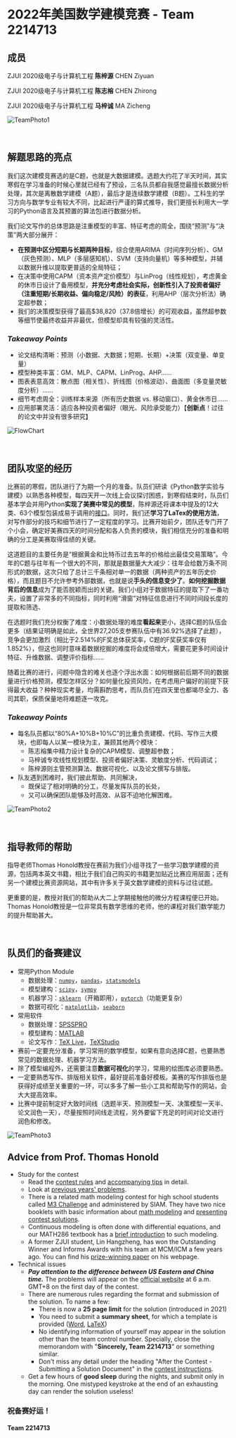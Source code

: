 # 2022年美国数学建模竞赛 - Team 2214713

## **成员**

ZJUI 2020级电子与计算机工程 **陈梓源** CHEN Ziyuan

ZJUI 2020级电子与计算机工程 **陈志榕** CHEN Zhirong

ZJUI 2020级电子与计算机工程 **马梓诚** MA Zicheng

![TeamPhoto1](resources/Team_2214713_Photo1.jpg)

</br>

## **解题思路的亮点**

我们这次建模竞赛选的是C题，也就是大数据建模。选题大约花了半天时间，其实寒假在学习准备的时候心里就已经有了预设，三名队员都自我感觉最擅长数据分析处理，其次是离散数学建模（A题），最后才是连续数学建模（B题）。工科生的学习方向与数学专业有较大不同，比起进行严谨的算式推导，我们更擅长利用大一学习的Python语言及其预置的算法包进行数据分析。

我们论文写作的总体思路是注重模型的丰富、特征考虑的周全，围绕“预测”与“决策”两大部分展开：
- **在预测中区分短期与长期两种目标**，综合使用ARIMA（时间序列分析）、GM（灰色预测）、MLP（多层感知机）、SVM（支持向量机）等多种模型，并辅以数据升维以提取更普适的全局特征；
- 在决策中使用CAPM（资本资产定价模型）与LinProg（线性规划），考虑黄金的休市日设计了备用模型，**并充分考虑社会实际，创新性引入了投资者偏好（注重短期/长期收益、偏向稳定/风险）的表征**，利用AHP（层次分析法）确定超参数；
- 我们的决策模型获得了最高$38,820（37.8倍增长）的可观收益，虽然超参数等细节使最终收益并非最优，但模型却具有较强的灵活性。

### ***Takeaway Points***

- 论文结构清晰：预测（小数据、大数据；短期、长期）+决策（双变量、单变量）
- 模型种类丰富：GM、MLP、CAPM、LinProg、AHP……
- 图表表意高效：散点图（相关性）、折线图（价格波动）、曲面图（多变量灵敏度分析）……
- 细节考虑周全：训练样本来源（所有历史数据 vs. 移动窗口）、黄金休市日……
- 应用部署灵活：适应各种投资者偏好（眼光、风险承受能力）【**创新点**！过往的论文中并没有很多研究】

![FlowChart](source/Images/GlobalFlowChart.png)

</br>

## **团队攻坚的经历**

比赛前的寒假，团队进行了为期一个月的准备。队员们研读《Python数学实验与建模》以熟悉各种模型，每四天开一次线上会议探讨困惑，到寒假结束时，队员们基本学会并用Python**实现了美赛中常见的模型**，陈梓源还将课本中提及的12大类、63个模型包装成易于调用的[接口](resources/python_math_modelling_api.py)。同时，我们还**学习了LaTex的使用方法**，对写作部分的技巧和细节进行了一定程度的学习。比赛开始前夕，团队还专门开了个小会，确定好美赛四天的时间分配和各人负责的模块，我们相信充分的准备和明确的分工是美赛取得佳绩的关键。

这道题目的主要任务是“根据黄金和比特币过去五年的价格给出最佳交易策略”。今年的C题与往年有一个很大的不同，那就是数据量大大减少：往年会给数万条不同形式的数据，这次只给了总计三千条相对单一的数据（两种资产的五年历史价格），而且题目不允许参考外部数据，也就是说**手头的信息变少了**。**如何挖掘数据背后的信息**成为了能否脱颖而出的关键。我们小组对于数据特征的提取下了一番功夫，设置了非常多的不同指标，同时利用“滑窗”对特征信息进行不同时间段长度的提取和筛选、

在选题时我们充分权衡了难度：小数据处理的难度**看起来**更小，选择C题的队伍会更多（结果证明确是如此，全世界27,205支参赛队伍中有36.92%选择了此题），竞争会更加激烈（相比于2.514%的F奖总体获奖率，C题的F奖获奖率仅有1.852%），但这也同时意味着数据挖掘的难度将会成倍增大，需要花更多时间设计特征、升维数据、调整评价指标……

随着比赛的进行，问题中隐含的难关也逐个浮出水面：如何根据前后期不同的数据量进行价格预测，模型怎样区分？如何量化投资风险，在考虑用户偏好的前提下获得最大收益？种种现实考量，均需斟酌思考，而队员们在四天里也都竭尽全力、各司其职，保质保量地将难题逐一攻克。

### ***Takeaway Points***

- 每名队员都以“80%A+10%B+10%C”的比重负责建模、代码、写作三大模块，也即每人以某一模块为主，兼顾其他两个模块：
    - 陈志榕集中精力设计复杂的CAPM模型、调整超参数；
    - 马梓诚专攻线性规划模型、投资者偏好决策、灵敏度分析、代码调试；
    - 陈梓源则主管预测算法、数据可视化、以及论文撰写与排版。
- 队友遇到困难时，我们彼此帮助、共同解决，
    - 既保证了相对明确的分工，尽量发挥队员的长处，
    - 又可以确保团队能够及时高效、从容不迫地化解困难。

![TeamPhoto2](resources/Team_2214713_Photo3.jpg)

</br>

## **指导教师的帮助**

指导老师Thomas Honold教授在赛前为我们小组寻找了一些学习数学建模的资源，包括两本英文书籍，相比于我们自己购买的书籍更加贴近比赛应用层面；还有另一个建模比赛资源网站，其中有许多关于英文数学建模的资料与过往试题。

更重要的是，教授对我们的帮助从大二上学期接触他的微分方程课程便已开始。Thomas Honold教授是一位非常具有数学思维的老师，他的课程对我们数学能力的提升帮助甚大。

</br>

## **队员们的备赛建议**

- 常用Python Module
    - 数据处理：[`numpy`](https://numpy.org/doc/stable/user/index.html)，[`pandas`](https://pandas.pydata.org/docs/user_guide/index.html)，[`statsmodels`](https://www.statsmodels.org/stable/user-guide.html)
    - 模型建构：[`scipy`](https://scipy.github.io/devdocs/tutorial/index.html)，[`sympy`](https://docs.sympy.org/latest/tutorial/index.html)
    - 机器学习：[`sklearn`](https://scikit-learn.org/stable/user_guide.html)（开箱即用），[`pytorch`](https://pytorch.org/docs/stable/index.html)（功能更复杂）
    - 数据可视化：[`matplotlib`](https://matplotlib.org/stable/users/index.html)，[`seaborn`](https://seaborn.pydata.org/api.html)
- 常用软件
    - 数据处理：[SPSSPRO](https://www.spsspro.com/client)
    - 模型建构：[MATLAB](https://www.mathworks.com/downloads/matlab)
    - 论文写作：[TeX Live](https://mirror.ctan.org/systems/texlive/tlnet/install-tl-windows.exe)，[TeXStudio](https://sourceforge.net/projects/texstudio/files/latest/download)
- 赛前一定要充分准备，学习常用的数学模型，如果有意向选择C题，也要熟悉常见的数据处理、机器学习方法。
- 除了模型编程外，还需要注意**数据可视化**的学习，常用的绘图库必须要熟悉。
- 一定要熟悉写作、排版相关软件，最好提前准备好模板。美赛的写作排版也是获得好成绩至关重要的一环，可以多多了解一些小工具和帮助写作的网站，会大大提高效率。
- 比赛中提前制定好大致时间线（选题半天、预测模型一天、决策模型一天半、论文润色一天），尽量按照时间线走流程，另外要留下充足的时间对论文进行润色和修改。

![TeamPhoto3](resources/Team_2214713_Photo4.jpg)

## **Advice from Prof. Thomas Honold**

- Study for the contest
    - Read the [contest rules](https://contest.comap.com/undergraduate/contests/mcm/instructions.php) and [accompanying tips](https://contest.comap.com/undergraduate/contests/mcm/flyer/MCM-ICM_Tips.pdf) in detail.
    - Look at [previous years' problems](https://contest.comap.com/undergraduate/contests/mcm/previous-contests.php).
    - There is a related math modeling contest for high school students
    called [M3 Challenge](https://m3challenge.siam.org/resources) and administered by SIAM. They have two nice booklets with basic information about [math modeling](https://m3challenge.siam.org/sites/default/files/uploads/siam-guidebook-final-press.pdf) and [presenting contest solutions](https://m3challenge.siam.org/sites/default/files/uploads/siam-technical-guidebook-web.pdf). 
    - Continuous modeling is often done with differential equations, and our MATH286 textbook has a [brief introduction](resources/boyce-diffeq-txtbk-modelling-excerpt.pdf) to such modeling. 
    - A former ZJUI student, Lin Hangzheng, has won the Outstanding Winner and Informs Awards with his team at MCM/ICM a few years ago. You can find his [prize-winning paper](https://www.hangzheng.info/files/mcmthesis-demo.pdf) on his webpage. 
- Technical issues
    - ***Pay attention to the difference between US Eastern and China time.*** The problems will appear on the [official website](https://contest.comap.com/undergraduate/contests/mcm) at 6 a.m. GMT+8 on the first day of the contest. 
    - There are numerous rules regarding the format and submission of the solution. To name a few: 
        - There is now a **25 page limit** for the solution (introduced in 2021)
        - You need to submit a **summary sheet**, for which a template is provided ([Word](https://contest.comap.com/undergraduate/contests/mcm/flyer/MCM-ICM_Summary.docx), [LaTeX](https://contest.comap.com/undergraduate/contests/mcm/flyer/MCM-ICM_Summary.tex))
        - No identifying information of yourself may appear in the solution other than the team control number. Specially, close the memorandom with "**Sincerely, Team 2214713**" or something similar. 
        - Don't miss any detail under the heading "After     the Contest - Submitting a Solution Document" in the [contest instructions](https://contest.comap.com/undergraduate/contests/mcm/instructions.php#VI). 
    - Get a few hours of **good sleep** during the nights, and submit only in the morning. One mistyped keystroke at the end of an exhausting day can render the solution useless! 

### **祝备赛好运！**
#### Team 2214713
